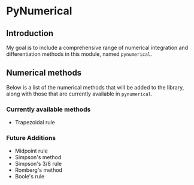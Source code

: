 # PyNumerical

## Introduction
My goal is to include a comprehensive range of numerical integration and differentiation methods in this module, named `pynumerical`.

## Numerical methods
Below is a list of the numerical methods that will be added to the library, along with those that are currently available in `pynumerical`.

### Currently available methods
- Trapezoidal rule
  
### Future Additions
- Midpoint rule
- Simpson's method
- Simpson's 3/8 rule
- Romberg's method
- Boole's rule
